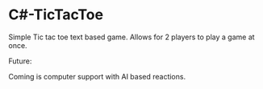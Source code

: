 # C#-TicTacToe

Simple Tic tac toe text based game. Allows for 2 players to play a game at once.


Future:

Coming is computer support with AI based reactions.
